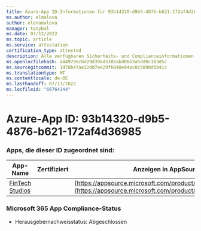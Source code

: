 ```yaml
---
title: Azure-App ID-Informationen für 93b14320-d9b5-4876-b621-172af4d36985
ms.author: elmalova
author: elenamalova
manager: tonybal
ms.date: 07/12/2022
ms.topic: article
ms.service: attestation
certification_type: attested
description: Alle verfügbaren Sicherheits- und Complianceinformationen für 93b14320-d9b5-4876-b621-172af4d36985.
ms.openlocfilehash: a44970ec6d29d39ad538babd0663a5dd0c303d5c
ms.sourcegitcommit: 1d78b47ae32dd7ee29fb848e04ac0c5090d6b41c
ms.translationtype: MT
ms.contentlocale: de-DE
ms.lasthandoff: 07/13/2022
ms.locfileid: "66764144"
---
```

# <a name="azure-app-id-93b14320-d9b5-4876-b621-172af4d36985"></a>Azure-App ID: 93b14320-d9b5-4876-b621-172af4d36985


### <a name="apps-associated-with-this-id"></a>Apps, die dieser ID zugeordnet sind:
| **App-Name** | **Zertifiziert** | **Anzeigen in AppSource** |
|--------------|---------------|-----------------------|
| [FinTech Studios](../forward/WA200003969.md) |  | [https://appsource.microsoft.com/product/office/WA200003969](https://appsource.microsoft.com/product/office/WA200003969) |

### <a name="microsoft-365-app-compliance-status"></a>Microsoft 365 App Compliance-Status
- Herausgebernachweisstatus: Abgeschlossen
